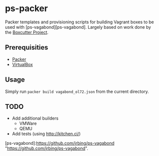 ps-packer
=========

Packer templates and provisioning scripts for building Vagrant boxes to be used with [ps-vagabond][ps-vagabond].  Largely based on work done by the [Boxcutter Project][boxcutter].

## Prerequisities ##

* [Packer][packer]
* [VirtualBox][virtualbox]

## Usage ##

Simply run `packer build vagabond_ol72.json` from the current directory.

## TODO ##

* Add additional builders
    * VMWare
    * QEMU
* Add tests (using http://kitchen.ci/)

[packer]:https://www.packer.io "http://www.packer.io"
[virtualbox]:https://www.virtualbox.org "http://www.virtualbox.org"
[boxcutter]:https://github.com/boxcutter "https://github.com/boxcutter"
[ps-vagabond]:https://github.com/jrbing/ps-vagabond "https://github.com/jrbing/ps-vagabond".

